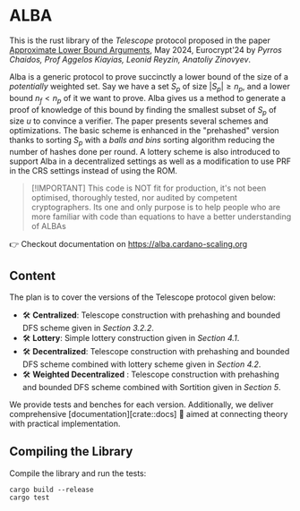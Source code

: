 # ALBA
This is the rust library of the *Telescope* protocol proposed in the paper [Approximate Lower Bound Arguments](https://iohk.io/en/research/library/papers/approximate-lower-bound-arguments/), May 2024, Eurocrypt'24 by _Pyrros Chaidos, Prof Aggelos Kiayias, Leonid Reyzin, Anatoliy Zinovyev_.

Alba is a generic protocol to prove succinctly a lower bound of the size of a *potentially* weighted set.
Say we have a set $S_p$ of size $|S_p| \geq n_p$, and a lower bound $n_f < n_p$ of it we want to prove.
Alba gives us a method to generate a proof of knowledge of this bound by finding the smallest subset of $S_p$ of size $u$ to convince a verifier.
The paper presents several schemes and optimizations.
The basic scheme is enhanced in the "prehashed" version thanks to sorting $S_p$ with a *balls and bins* sorting algorithm reducing the number of hashes done per round.
A lottery scheme is also introduced to support Alba in a decentralized settings as well as a modification to use PRF in the CRS settings instead of using the ROM.

> \[!IMPORTANT\]
> This code is NOT fit for production, it's not been optimised, thoroughly tested, nor audited by competent cryptographers.
> Its one and only purpose is to help people who are more familiar with code than equations to have a better understanding of ALBAs

👉 Checkout documentation on <https://alba.cardano-scaling.org>

## Content
The plan is to cover the versions of the Telescope protocol given below:
- :hammer_and_wrench: **Centralized**: Telescope construction with prehashing and bounded DFS scheme given in _Section 3.2.2_.
- :hammer_and_wrench: **Lottery**: Simple lottery construction given in _Section 4.1_.
- :hammer_and_wrench: **Decentralized**: Telescope construction with prehashing and bounded DFS scheme combined with lottery scheme given in _Section 4.2_.
- :hammer_and_wrench: **Weighted Decentralized** : Telescope construction with prehashing and bounded DFS scheme combined with Sortition given in _Section 5_.

We provide tests and benches for each version.
Additionally, we deliver comprehensive [documentation][crate::docs] :book: aimed at connecting theory with practical implementation.

## Compiling the Library
Compile the library and run the tests:
```shell
cargo build --release
cargo test
```
